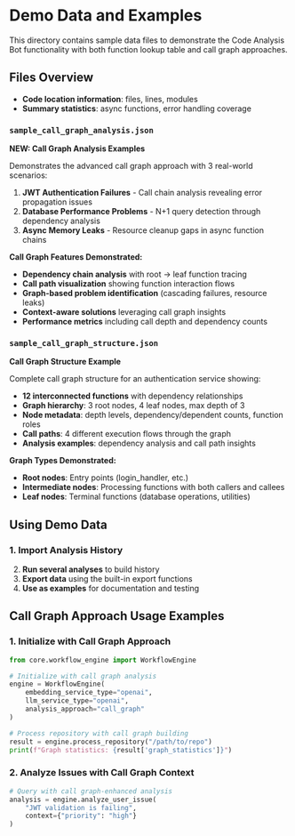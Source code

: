 # Demo Data and Examples

This directory contains sample data files to demonstrate the Code Analysis Bot functionality with both function lookup table and call graph approaches.

## Files Overview

- **Code location information**: files, lines, modules
- **Summary statistics**: async functions, error handling coverage

### `sample_call_graph_analysis.json`
**NEW: Call Graph Analysis Examples**

Demonstrates the advanced call graph approach with 3 real-world scenarios:

1. **JWT Authentication Failures** - Call chain analysis revealing error propagation issues
2. **Database Performance Problems** - N+1 query detection through dependency analysis  
3. **Async Memory Leaks** - Resource cleanup gaps in async function chains

**Call Graph Features Demonstrated:**
- **Dependency chain analysis** with root → leaf function tracing
- **Call path visualization** showing function interaction flows
- **Graph-based problem identification** (cascading failures, resource leaks)
- **Context-aware solutions** leveraging call graph insights
- **Performance metrics** including call depth and dependency counts

### `sample_call_graph_structure.json`
**Call Graph Structure Example**

Complete call graph structure for an authentication service showing:

- **12 interconnected functions** with dependency relationships
- **Graph hierarchy**: 3 root nodes, 4 leaf nodes, max depth of 3
- **Node metadata**: depth levels, dependency/dependent counts, function roles
- **Call paths**: 4 different execution flows through the graph
- **Analysis examples**: dependency analysis and call path insights

**Graph Types Demonstrated:**
- **Root nodes**: Entry points (login_handler, etc.)
- **Intermediate nodes**: Processing functions with both callers and callees
- **Leaf nodes**: Terminal functions (database operations, utilities)

## Using Demo Data

### 1. Import Analysis History
2. **Run several analyses** to build history
3. **Export data** using the built-in export functions
4. **Use as examples** for documentation and testing

## Call Graph Approach Usage Examples

### 1. Initialize with Call Graph Approach
```python
from core.workflow_engine import WorkflowEngine

# Initialize with call graph analysis
engine = WorkflowEngine(
    embedding_service_type="openai",
    llm_service_type="openai", 
    analysis_approach="call_graph"
)

# Process repository with call graph building
result = engine.process_repository("/path/to/repo")
print(f"Graph statistics: {result['graph_statistics']}")
```

### 2. Analyze Issues with Call Graph Context
```python
# Query with call graph-enhanced analysis
analysis = engine.analyze_user_issue(
    "JWT validation is failing", 
    context={"priority": "high"}
)

